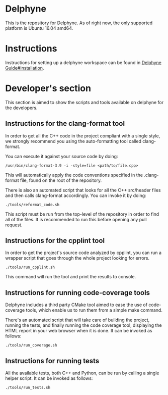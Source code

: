 # Delphyne

This is the repository for Delphyne. As of right now, the only supported
platform is Ubuntu 16.04 amd64.

# Instructions

Instructions for setting up a delphyne workspace can be found in [Delphyne Guide#Installation](https://docs.google.com/document/d/1tQ9vDp084pMuHjYmtScLB3F1tdr4iP9w7_OTcoSM1zQ/edit#heading=h.e45b0m13gxl4).

# Developer's section
This section is aimed to show the scripts and tools available on delphyne for the developers.

## Instructions for the clang-format tool
In order to get all the C++ code in the project compliant with a single style, we strongly recommend you using the auto-formatting tool called clang-format.

You can execute it against your source code by doing:
```
/usr/bin/clang-format-3.9 -i -style=file <path/to/file.cpp>
```
This will automatically apply the code conventions specified in the .clang-format file, found on the root of the repository.

There is also an automated script that looks for all the C++ src/header files and then calls clang-format accordingly. You can invoke it by doing:

```
./tools/reformat_code.sh
```

This script must be run from the top-level of the repository in order to find
all of the files. It is recommended to run this before opening any pull request.

## Instructions for the cpplint tool
In order to get the project's source code analyzed by cpplint, you can run a wrapper script that goes through the whole project looking for errors.

```
./tools/run_cpplint.sh
```

This command will run the tool and print the results to console.

## Instructions for running code-coverage tools
Delphyne includes a third party CMake tool aimed to ease the use of code-coverage tools, which enable us to run them from a simple make command.

There's an automated script that will take care of building the project, running the tests, and finally running the code coverage tool, displaying the HTML report in your web browser when it is done.  It can be invoked as follows:
```
./tools/run_coverage.sh
```

## Instructions for running tests
All the available tests, both C++ and Python, can be run by calling a single helper script. It can be invoked as follows:
```
./tools/run_tests.sh
```

